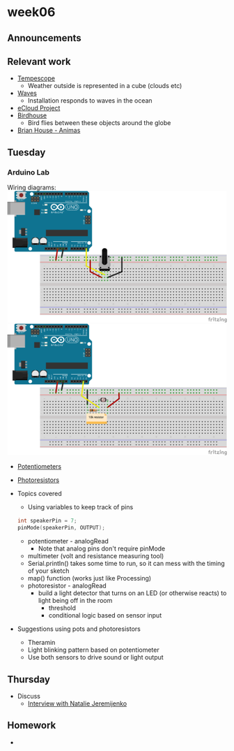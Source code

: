 # week06

## Announcements

## Relevant work

+ [Tempescope](https://www.tempescope.com/)
	+ Weather outside is represented in a cube (clouds etc)
+ [Waves](https://vimeo.com/20500963)
	+ Installation responds to waves in the ocean
+ [eCloud Project](http://www.ecloudproject.com)
+ [Birdhouse](https://www.kickstarter.com/projects/1768080598/birdhouse-an-internet-of-things-work-of-art)
	+ Bird flies between these objects around the globe
+ [Brian House - Animas](https://brianhouse.net/works/animas/)

## Tuesday

### Arduino Lab

Wiring diagrams:
![potentiometer](potentiometer.png)
![photoresistor](photoresistor.png)

+ [Potentiometers](https://www.arduino.cc/en/tutorial/potentiometer)
+ [Photoresistors](https://www.arduino.cc/en/Tutorial/AnalogInput)

+ Topics covered
	+ Using variables to keep track of pins
	```c
	int speakerPin = 7;
  pinMode(speakerPin, OUTPUT);
	```
	+ potentiometer - analogRead
		+ Note that analog pins don't require pinMode
	+ multimeter (volt and resistance measuring tool)
	+ Serial.println() takes some time to run, so it can mess with the timing of your sketch
	+ map() function (works just like Processing)
	+ photoresistor - analogRead
		+ build a light detector that turns on an LED (or otherwise reacts) to light being off in the room
			+ threshold
			+ conditional logic based on sensor input

+ Suggestions using pots and photoresistors
	+ Theramin
	+ Light blinking pattern based on potentiometer
	+ Use both sensors to drive sound or light output

## Thursday

+ Discuss
	+ [Interview with Natalie Jeremijenko](http://www.situatedtechnologies.net/files/ST3-SituatedAdvocacy_web.pdf)

## Homework

+
